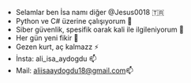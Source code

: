 - Selamlar ben İsa namı diğer @Jesus0018 🇹🇷
- Python ve C# üzerine çalışıyorum 🌱
- Siber güvenlik, spesifik oarak kali ile ilgileniyorum 💞️ 
- Her gün yeni fikir 👀
- Gezen kurt, aç kalmazz ⚡ 
- İnsta: ali_isa_aydogdu 📫 
- Mail: aliisaaydogdu18@gmail.com📫

